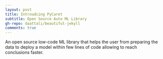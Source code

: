 ```yaml
---
layout: post
title: Introudcing PyCaret
subtitle: Open Source Auto ML Library
gh-repo: daattali/beautiful-jekyll
comments: true
---
```


An open source low-code ML library that helps the user from preparing the data to deploy a model within few lines of code allowing to reach conclusions faster.
